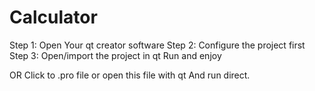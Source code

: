 # Calculator
Step 1: Open Your qt creator software
Step 2: Configure the project first
Step 3: Open/import the project in qt
Run and enjoy

OR
Click to .pro file or open this file with qt
And run direct.
